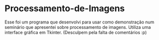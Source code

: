 # Processamento-de-Imagens
Esse foi um programa que desenvolvi para usar como demonstração num seminário que apresentei sobre processamento de imagens.
Utiliza uma interface gráfica em Tkinter.
(Desculpem pela falta de comentários :p)

